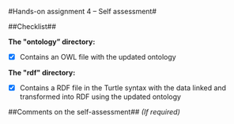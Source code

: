 #Hands-on assignment 4 – Self assessment#

##Checklist##

**The "ontology” directory:**

- [x] Contains an OWL file with the updated ontology

**The "rdf" directory:**

- [x] Contains a RDF file in the Turtle syntax with the data linked and transformed into RDF using the updated ontology

##Comments on the self-assessment##
_(If required)_
